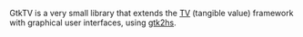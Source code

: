 GtkTV is a very small library that extends the [TV](http://www.haskell.org/haskellwiki/TV) (tangible value) framework with graphical user interfaces, using [gtk2hs](http://www.haskell.org/haskellwiki/Gtk2Hs).
